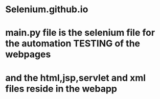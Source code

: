 # Selenium.github.io
# main.py file is the selenium file for the automation TESTING of the webpages
# and the html,jsp,servlet and xml files reside in the webapp
